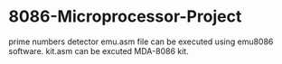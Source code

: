 # 8086-Microprocessor-Project
prime numbers detector
emu.asm file can be executed using emu8086 software.
kit.asm can be excuted MDA-8086 kit.
